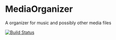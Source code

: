 # MediaOrganizer
A organizer for music and possibly other media files

[![Build Status](https://travis-ci.org/lucasvanlierop/MediaOrganizer.svg)](https://travis-ci.org/lucasvanlierop/MediaOrganizer)
